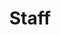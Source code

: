 ---
title: Staff
description: Le persone dietro questa realtà
type: "staff"
menu:
  main:
    identifier: "staff"
    weight: 3
---